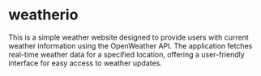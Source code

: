 # weatherio
This is a simple weather website designed to provide users with current weather information using the OpenWeather API. The application fetches real-time weather data for a specified location, offering a user-friendly interface for easy access to weather updates.
